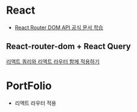 # React
- [React Router DOM  API 공식 문서 학습](https://github.com/dnrgus1127/TIL/blob/main/React/react-dom-router.md)

## React-router-dom + React Query
[리액트 쿼리와 리액트 라우터 함께 적용하기](https://github.com/dnrgus1127/TIL/blob/main/React/react-router-dom%EA%B3%BC%20react-query%20%ED%95%A8%EA%BB%98%20%EC%82%AC%EC%9A%A9%ED%95%98%EA%B8%B0.md)


# PortFolio
- 리액트 라우터 적용
